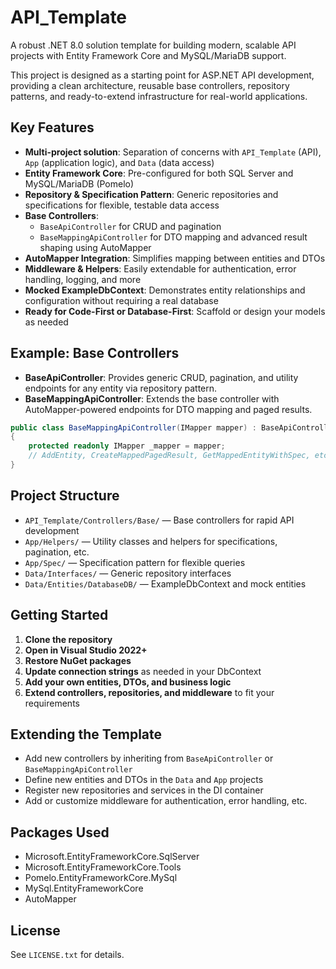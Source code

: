 # API_Template

A robust .NET 8.0 solution template for building modern, scalable API projects with Entity Framework Core and MySQL/MariaDB support.

This project is designed as a starting point for ASP.NET API development, providing a clean architecture, reusable base controllers, repository patterns, and ready-to-extend infrastructure for real-world applications.

## Key Features

- **Multi-project solution**: Separation of concerns with `API_Template` (API), `App` (application logic), and `Data` (data access)
- **Entity Framework Core**: Pre-configured for both SQL Server and MySQL/MariaDB (Pomelo)
- **Repository & Specification Pattern**: Generic repositories and specifications for flexible, testable data access
- **Base Controllers**: 
  - `BaseApiController` for CRUD and pagination
  - `BaseMappingApiController` for DTO mapping and advanced result shaping using AutoMapper
- **AutoMapper Integration**: Simplifies mapping between entities and DTOs
- **Middleware & Helpers**: Easily extendable for authentication, error handling, logging, and more
- **Mocked ExampleDbContext**: Demonstrates entity relationships and configuration without requiring a real database
- **Ready for Code-First or Database-First**: Scaffold or design your models as needed

## Example: Base Controllers

- **BaseApiController**: Provides generic CRUD, pagination, and utility endpoints for any entity via repository pattern.
- **BaseMappingApiController**: Extends the base controller with AutoMapper-powered endpoints for DTO mapping and paged results.

```csharp
public class BaseMappingApiController(IMapper mapper) : BaseApiController
{
    protected readonly IMapper _mapper = mapper;
    // AddEntity, CreateMappedPagedResult, GetMappedEntityWithSpec, etc.
}
```

## Project Structure

- `API_Template/Controllers/Base/` — Base controllers for rapid API development
- `App/Helpers/` — Utility classes and helpers for specifications, pagination, etc.
- `App/Spec/` — Specification pattern for flexible queries
- `Data/Interfaces/` — Generic repository interfaces
- `Data/Entities/DatabaseDB/` — ExampleDbContext and mock entities

## Getting Started

1. **Clone the repository**
2. **Open in Visual Studio 2022+**
3. **Restore NuGet packages**
4. **Update connection strings** as needed in your DbContext
5. **Add your own entities, DTOs, and business logic**
6. **Extend controllers, repositories, and middleware** to fit your requirements

## Extending the Template

- Add new controllers by inheriting from `BaseApiController` or `BaseMappingApiController`
- Define new entities and DTOs in the `Data` and `App` projects
- Register new repositories and services in the DI container
- Add or customize middleware for authentication, error handling, etc.

## Packages Used

- Microsoft.EntityFrameworkCore.SqlServer
- Microsoft.EntityFrameworkCore.Tools
- Pomelo.EntityFrameworkCore.MySql
- MySql.EntityFrameworkCore
- AutoMapper

## License

See `LICENSE.txt` for details.
